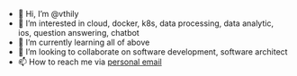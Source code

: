 - 👋 Hi, I’m @vthily
- 👀 I’m interested in cloud, docker, k8s, data processing, data analytic, ios, question answering, chatbot
- 🌱 I’m currently learning all of above
- 💞️ I’m looking to collaborate on software development, software architect
- 📫 How to reach me via [personal email](mai.vly@gmail.com)

<!---
vthily/vthily is a ✨ special ✨ repository because its `README.md` (this file) appears on your GitHub profile.
You can click the Preview link to take a look at your changes.
--->
